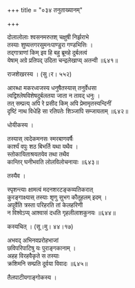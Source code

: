 +++
title = "०३४ तनुताख्यानम्"

+++


दोलालोलाः श्वसनमरुतश् चक्षुषी निर्झराभे  
तस्याः शुष्यत्तगरसुमनःपाण्डुरा गण्डभित्तिः ।  
तद्गात्राणां किम् इव हि बहु ब्रूमहे दुर्बलत्वं  
येषाम् अग्रे प्रतिपद् उदिता चन्द्रलेखाप्य् अतन्वी ॥६४१॥  


राजशेखरस्य । (सु।र। ५५२)  


आरब्धा मकरध्वजस्य धनुषैतस्यास् तनुर्वेधसा   
त्वद्विश्लेषविशेषदुर्बलतया जाता न तावद् धनुः ।  
तत् सम्प्रत्य् अपि रे प्रसीद किम् अपि प्रेमामृतस्यन्दिनीं   
दृष्टिं नाथ विधेहि सा रतिपतेः शिञ्जापि सम्जायताम् ॥६४२॥  


धोयीकस्य ।  


तस्यास् त्वदेकमनसः स्मरबाणवर्षैः   
कार्श्यं वपुः शठ बिभर्ति यथा यथैव ।  
स्तोकायिताश्रयतयेव तथा तथैव   
कान्तिर् घनीभवति लोलविलोचनायाः ॥६४३॥  


तस्यैव ।  


स्पृशन्त्याः क्षामत्वं मदनशरटङ्कव्यतिकरात्  
कुरङ्गाक्ष्यास् तस्याः शृणु सुभग कौतूहलम् इदम् ।  
अपूर्वेति त्रस्ता परिहरति तां केलहरिणी  
न विश्वेऽप्य् आश्वासं दधति गृहलीलाशकुनयः ॥६४४॥  


कस्यचित् । (सू।मु। ४४।१७)  


अभवद् अभिनवप्ररोहभाजां   
छविपरिपाटिषु यः पुराङ्गकानाम् ।  
अहह विरहवैकृते स तस्याः   
क्रशिमनि सम्प्रति दूर्वया विवादः ॥६४५॥  


तैलपाटीयगाङ्गोकस्य ।  


